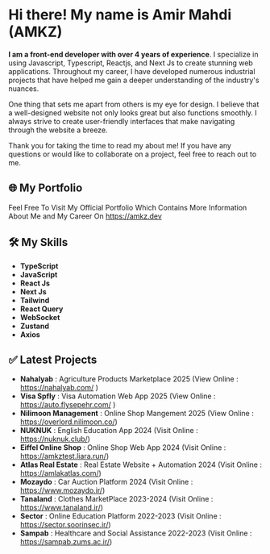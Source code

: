 


# Hi there! My name is Amir Mahdi (AMKZ)


**I am a front-end developer with over 4 years of experience**. I specialize in using Javascript, Typescript, Reactjs, and Next Js to create stunning web applications. Throughout my career, I have developed numerous industrial projects that have helped me gain a deeper understanding of the industry's nuances.

One thing that sets me apart from others is my eye for design. I believe that a well-designed website not only looks great but also functions smoothly. I always strive to create user-friendly interfaces that make navigating through the website a breeze.

Thank you for taking the time to read my about me! If you have any questions or would like to collaborate on a project, feel free to reach out to me.


## :globe_with_meridians: My Portfolio

Feel Free To Visit My Official Portfolio Which Contains More Information About Me and My Career On https://amkz.dev

## :hammer_and_wrench: My Skills

* **TypeScript**
* **JavaScript**
* **React Js**
* **Next Js**
* **Tailwind**
* **React Query**
* **WebSocket**
* **Zustand**
* **Axios**


## :white_check_mark: Latest Projects


* **Nahalyab** : Agriculture Products Marketplace  2025 (View Online  : https://nahalyab.com/ )
* **Visa Spfly** : Visa Automation Web App  2025 (View Online  : https://auto.flysepehr.com/ )
* **Nilimoon Management** : Online Shop Mangement 2025 (View Online : https://overlord.nilimoon.co/)
* **NUKNUK** : English Education App 2024 (Visit Online : https://nuknuk.club/)
* **Eiffel Online Shop** : Online Shop Web App 2024 (Visit Online : https://amkztest.liara.run/)
* **Atlas Real Estate** : Real Estate Website + Automation 2024 (Visit Online : https://amlakatlas.com/)
* **Mozaydo** : Car Auction Platform 2024 (Visit Online : https://www.mozaydo.ir/)
* **Tanaland** : Clothes MarketPlace 2023-2024 (Visit Online : https://www.tanaland.ir/)
* **Sector** : Online Education Platform 2022-2023 (Visit Online : https://sector.soorinsec.ir/)
* **Sampab** : Healthcare and Social Assistance 2022-2023 (Visit Online : https://sampab.zums.ac.ir/)

 

